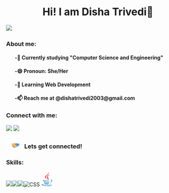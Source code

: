 
<h1 align="center"> Hi! I am Disha Trivedi👋</h1>

<p> <img src="https://komarev.com/ghpvc/?username=DISHA-TRIVEDI&label=Profile%20views&color=52bc56&style=plastic" alter="DISHA-TRIVEDI"/></p>
<p>
    <h3>About me:</h3>
 <ul> 
        <h4>-🔭 Currently studying "Computer Science and Engineering" </h4>
        <h4>-😄 Pronoun: She/Her</h4>
        <h4>-🌱 Learning Web Development</h4>
        <h4>-📫 Reach me at @dishatrivedi2003@gmail.com</h4>
</ul> 
</p>
    <h3>Connect with me:</h3>
    <p>
        <a  href="https://www.linkedin.com/in/dishatrivedi03/" target="_blank"><img src="https://cdn3.iconfinder.com/data/icons/capsocial-round/500/linkedin-512.png" alter="Disha Trivedi" width="40"/></a>
        <a  href="https://www.hackerrank.com/dishatrivedi2003" target="_blank"><img src="https://cdn4.iconfinder.com/data/icons/logos-and-brands/512/160_Hackerrank_logo_logos-256.png" alter="@dishatrivedi2003" width="40"/></a>            
    </p>
    <p>
    <h3 align="left"> <img src="https://raw.githubusercontent.com/ank1traj/ank1traj/master/media/Handshake.gif" alter="DISHA-TRIVEDI" width="50"/>Lets get connected!</h3>
    </p>
    <p>
    <h3>Skills:</h3>
        <img src="https://img.icons8.com/color/48/000000/c-programming.png" alter="c" width="40"><img src="https://img.icons8.com/color/48/000000/c-plus-plus-logo.png" alter="c++" width="40"><img src="https://img.icons8.com/color/48/000000/html-5.png" alter="html" width="40" ><img src="https://upload.wikimedia.org/wikipedia/commons/thumb/6/62/CSS3_logo.svg/800px-CSS3_logo.svg.png" alt="CSS" width="40"><img src="https://raw.githubusercontent.com/devicons/devicon/master/icons/java/java-original.svg" alter="java" width="40" >
    </p>
 


